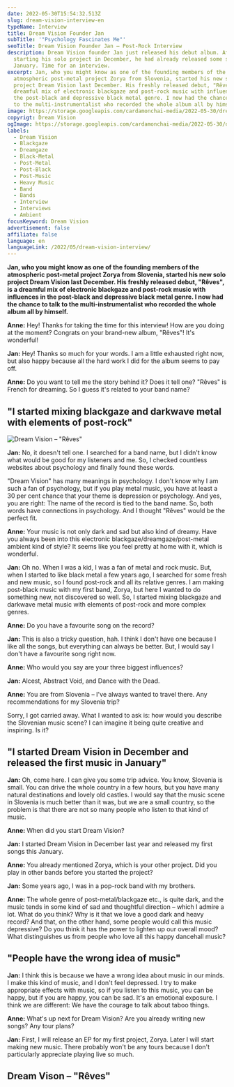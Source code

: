 ```yaml
---
date: 2022-05-30T15:54:32.513Z
slug: dream-vision-interview-en
typeName: Interview
title: Dream Vision Founder Jan
subTitle: '"Psychology Fascinates Me"'
seoTitle: Dream Vision Founder Jan – Post-Rock Interview
description: Dream Vision founder Jan just released his debut album. After
  starting his solo project in December, he had already released some songs in
  January. Time for an interview.
excerpt: Jan, who you might know as one of the founding members of the
  atmospheric post-metal project Zorya from Slovenia, started his new solo
  project Dream Vision last December. His freshly released debut, "Rêves", is a
  dreamful mix of electronic blackgaze and post-rock music with influences in
  the post-black and depressive black metal genre. I now had the chance to talk
  to the multi-instrumentalist who recorded the whole album all by himself.
image: https://storage.googleapis.com/cardamonchai-media/2022-05-30/dream-vision-jan-jpg-imagine-080808_191a12_1024_768/640.webp
copyrigt: Dream Vision
ogImage: https://storage.googleapis.com/cardamonchai-media/2022-05-30/dream-vision-jan-fb-jpg-imagine-080808_191a13_1200_628/640.webp
labels:
  - Dream Vision
  - Blackgaze
  - Dreamgaze
  - Black-Metal
  - Post-Metal
  - Post-Black
  - Post-Music
  - Heavy Music
  - Band
  - Bands
  - Interview
  - Interviews
  - Ambient
focusKeyword: Dream Vision
advertisement: false
affiliate: false
language: en
languageLink: /2022/05/dream-vision-interview/
---
```

**Jan, who you might know as one of the founding members of the atmospheric post-metal project Zorya from Slovenia, started his new solo project Dream Vision last December. His freshly released debut, "Rêves", is a dreamful mix of electronic blackgaze and post-rock music with influences in the post-black and depressive black metal genre. I now had the chance to talk to the multi-instrumentalist who recorded the whole album all by himself.**

**Anne:** Hey! Thanks for taking the time for this interview! How are you doing at the moment? Congrats on your brand-new album, "Rêves"! It's wonderful!

**Jan:** Hey! Thanks so much for your words. I am a little exhausted right now, but also happy because all the hard work I did for the album seems to pay off.

**Anne:** Do you want to tell me the story behind it? Does it tell one? "Rêves" is French for dreaming. So I guess it's related to your band name?

## "I started mixing blackgaze and darkwave metal with elements of post-rock"

![Dream Vision – "Rêves"](https://storage.googleapis.com/cardamonchai-media/2022-05-30/dream-vision-reve-png-imagine-081818_12252f_3000_3000/640.webp "Dream Vision – \"Rêves\"")

**Jan:** No, it doesn't tell one. I searched for a band name, but I didn't know what would be good for my listeners and me. So, I checked countless websites about psychology and finally found these words. 

"Dream Vision" has many meanings in psychology. I don't know why I am such a fan of psychology, but if you play metal music, you have at least a 30 per cent chance that your theme is depression or psychology. And yes, you are right: The name of the record is tied to the band name. So, both words have connections in psychology. And I thought "Rêves" would be the perfect fit.

**Anne:** Your music is not only dark and sad but also kind of dreamy. Have you always been into this electronic blackgaze/dreamgaze/post-metal ambient kind of style? It seems like you feel pretty at home with it, which is wonderful.

**Jan:** Oh no. When I was a kid, I was a fan of metal and rock music. But, when I started to like black metal a few years ago, I searched for some fresh and new music, so I found post-rock and all its relative genres. I am making post-black music with my first band, Zorya, but here I wanted to do something new, not discovered so well. So, I started mixing blackgaze and darkwave metal music with elements of post-rock and more complex genres.

**Anne:** Do you have a favourite song on the record?

**Jan:** This is also a tricky question, hah. I think I don't have one because I like all the songs, but everything can always be better. But, I would say I don't have a favourite song right now.

**Anne:** Who would you say are your three biggest influences?

**Jan:** Alcest, Abstract Void, and Dance with the Dead.

**Anne:** You are from Slovenia – I've always wanted to travel there. Any recommendations for my Slovenia trip? 

Sorry, I got carried away. What I wanted to ask is: how would you describe the Slovenian music scene? I can imagine it being quite creative and inspiring. Is it?

## "I started Dream Vision in December and released the first music in January"

**Jan:** Oh, come here. I can give you some trip advice. You know, Slovenia is small. You can drive the whole country in a few hours, but you have many natural destinations and lovely old castles. I would say that the music scene in Slovenia is much better than it was, but we are a small country, so the problem is that there are not so many people who listen to that kind of music.

**Anne:** When did you start Dream Vision?

**Jan:** I started Dream Vision in December last year and released my first songs this January.

**Anne:** You already mentioned Zorya, which is your other project. Did you play in other bands before you started the project?

**Jan:** Some years ago, I was in a pop-rock band with my brothers.

**Anne:** The whole genre of post-metal/blackgaze etc., is quite dark, and the music tends in some kind of sad and thoughtful direction – which I admire a lot. What do you think? Why is it that we love a good dark and heavy record? And that, on the other hand, some people would call this music depressive? Do you think it has the power to lighten up our overall mood? What distinguishes us from people who love all this happy dancehall music?

## "People have the wrong idea of music"

**Jan:** I think this is because we have a wrong idea about music in our minds. I make this kind of music, and I don't feel depressed. I try to make appropriate effects with music, so if you listen to this music, you can be happy, but if you are happy, you can be sad. It's an emotional exposure. I think we are different: We have the courage to talk about taboo things.

**Anne:** What's up next for Dream Vision? Are you already writing new songs? Any tour plans?

**Jan:** First, I will release an EP for my first project, Zorya. Later I will start making new music. There probably won't be any tours because I don't particularly appreciate playing live so much.

## Dream Vison – "Rêves"

<YouTube id="8IxKX238Fxc" />